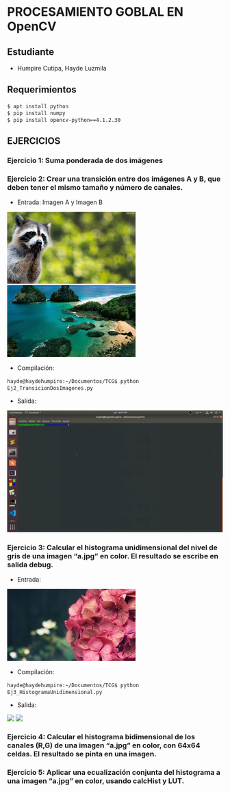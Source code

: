 # PROCESAMIENTO GOBLAL EN OpenCV
## Estudiante
- Humpire Cutipa, Hayde Luzmila

## Requerimientos
```terminal
$ apt install python
$ pip install numpy
$ pip install opencv-python==4.1.2.30
```
## EJERCICIOS

### Ejercicio 1: Suma ponderada de dos imágenes

### Ejercicio 2: Crear una transición entre dos imágenes A y B, que deben tener el mismo tamaño y número de canales.

- Entrada: Imagen A y Imagen B

![](Entrada/imagen1.jpg)
![](Entrada/imagen2.jpg)

- Compilación:

```terminal
hayde@haydehumpire:~/Documentos/TCG$ python Ej2_TransicionDosImagenes.py
```

- Salida:

![](Salida/ejercicio3.gif)


### Ejercicio 3: Calcular el histograma unidimensional del nivel de gris de una imagen “a.jpg” en color. El resultado se escribe en salida debug.

- Entrada: 

![](Entrada/imagen3.jpg)

- Compilación:

```terminal
hayde@haydehumpire:~/Documentos/TCG$ python Ej3_HistogramaUnidimensional.py
```

- Salida:

![](Entrada/ejercicio3_1.png)
![](Entrada/imagen3_2.png)


### Ejercicio 4: Calcular el histograma bidimensional de los canales (R,G) de una imagen “a.jpg” en color, con 64x64 celdas. El resultado se pinta en una imagen.

### Ejercicio 5: Aplicar una ecualización conjunta del histograma a una imagen “a.jpg” en color, usando calcHist y LUT.
